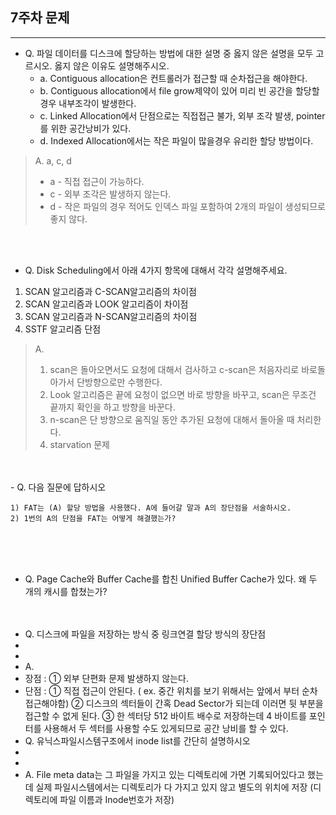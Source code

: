 ## 7주차 문제

---

- Q. 파일 데이터를 디스크에 할당하는 방법에 대한 설명 중 옳지 않은 설명을 모두 고르시오. 옳지 않은 이유도 설명해주시오.
    - a. Contiguous allocation은 컨트롤러가 접근할 때 순차접근을 해야한다.
    - b. Contiguous allocation에서 file grow제약이 있어 미리 빈 공간을 할당할 경우 내부조각이 발생한다.
    - c. Linked Allocation에서 단점으로는 직접접근 불가, 외부 조각 발생, pointer를 위한 공간낭비가 있다.
    - d. Indexed Allocation에서는 작은 파일이 많을경우 유리한 할당 방법이다.

> A.  a, c, d
> - a - 직접 접근이 가능하다.
> - c - 외부 조각은 발생하지 않는다.
> - d - 작은 파일의 경우 적어도 인덱스 파일 포함하여 2개의 파일이 생성되므로 좋지 않다.


<br><br>

- Q. Disk Scheduling에서 아래 4가지 항목에 대해서 각각 설명해주세요.<br>
1. SCAN 알고리즘과 C-SCAN알고리즘의 차이점
2. SCAN 알고리즘과 LOOK 알고리즘이 차이점
3. SCAN 알고리즘과 N-SCAN알고리즘의 차이점
4. SSTF 알고리즘 단점


> A. <br>
> 1. scan은 돌아오면서도 요청에 대해서 검사하고 c-scan은 처음자리로 바로돌아가서 단방향으로만 수행한다.
> 2. Look 알고리즘은 끝에 요청이 없으면 바로 방향을 바꾸고, scan은 무조건 끝까지 확인을 하고 방향을 바꾼다.
> 3. n-scan은 단 방향으로 움직일 동안 추가된 요청에 대해서 돌아올 때 처리한다.
> 4. starvation 문제

<br>
<br>
- Q. 다음 질문에 답하시오

  ```
  1) FAT는 (A) 할당 방법을 사용했다. A에 들어갈 말과 A의 장단점을 서술하시오.
  2) 1번의 A의 단점을 FAT는 어떻게 해결했는가?
  ```

<br><br><br>

- Q. Page Cache와 Buffer Cache를 합친 Unified Buffer Cache가 있다. 왜 두 개의 캐시를 합쳤는가?
<br><br><br>



* Q. 디스크에 파일을 저장하는 방식 중 링크연결 할당 방식의 장단점 
* <br>
* <br>
* A.
* 장점 :
  ① 외부 단편화 문제 발생하지 않는다.
* 단점 :
  ① 직접 접근이 안된다.
  ( ex. 중간 위치를 보기 위해서는 앞에서 부터 순차 접근해야함)
  ② 디스크의 섹터들이 간혹 Dead Sector가 되는데 이러면 뒷 부분을 접근할 수 없게 된다.
  ③ 한 섹터당 512 바이트 배수로 저장하는데 4 바이트를 포인터를 사용해서 두 섹터를 사용할 수도 있게되므로 공간 낭비를 할 수 있다.
* Q. 유닉스파일시스템구조에서 inode list를 간단히 설명하시오
* <br>
* <br>
* A. File meta data는 그 파일을 가지고 있는 디렉토리에 가면 기록되어있다고 했는데 실제 파일시스템에서는 디렉토리가 다 가지고 있지 않고 별도의 위치에 저장
  (디렉토리에 파일 이름과 Inode번호가 저장)